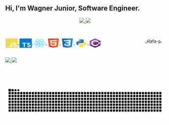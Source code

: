 ## Hi, I'm Wagner Junior, Software Engineer.
<div align="center">
  <a href="https://github.com/junior-accellog">
    <img height="180em"
      src="https://github-readme-stats.vercel.app/api?username=junior-accellog&show_icons=true&theme=tokyonight&include_all_commits=true&count_private=true" />
    <img height="180em"
      src="https://github-readme-stats.vercel.app/api/top-langs/?username=wagnerjose96&layout=compact&langs_count=8&theme=tokyonight" />
</div>
  
##
 
<div style="display: inline_block"><br>
  <img align="center" alt="Rafa-Js" height="30" width="40"
    src="https://raw.githubusercontent.com/devicons/devicon/master/icons/javascript/javascript-plain.svg">
  <img align="center" alt="Rafa-Ts" height="30" width="40"
    src="https://raw.githubusercontent.com/devicons/devicon/master/icons/typescript/typescript-plain.svg">
  <img align="center" alt="Rafa-React" height="30" width="40"
    src="https://raw.githubusercontent.com/devicons/devicon/master/icons/react/react-original.svg">
  <img align="center" alt="Rafa-HTML" height="30" width="40"
    src="https://raw.githubusercontent.com/devicons/devicon/master/icons/html5/html5-original.svg">
  <img align="center" alt="Rafa-CSS" height="30" width="40"
    src="https://raw.githubusercontent.com/devicons/devicon/master/icons/css3/css3-original.svg">
  <img align="center" alt="Rafa-Python" height="30" width="40"
    src="https://raw.githubusercontent.com/devicons/devicon/master/icons/python/python-original.svg">
  <img align="center" alt="Rafa-Csharp" height="30" width="40"
    src="https://raw.githubusercontent.com/devicons/devicon/master/icons/csharp/csharp-original.svg">
  <img align="right" alt="Rafa-pic" height="150" style="border-radius:50px;"
    src="https://avatars.githubusercontent.com/u/64614433?s=400&v=4?width=676&height=676">
</div> 
  
##
  
<div>
  <a href="mailto:wagner.junior@accellog.com">
    <img src="https://img.shields.io/badge/-Gmail-%23333?style=for-the-badge&logo=gmail&logoColor=white"
      target="_blank">
  </a>
  <a href="https://www.linkedin.com/in/wagner-junior" target="_blank">
    <img src="https://img.shields.io/badge/-LinkedIn-%230077B5?style=for-the-badge&logo=linkedin&logoColor=white"
      target="_blank">
  </a>        

  ![Snake animation](https://github.com/junior-accellog/junior-accellog/blob/main/.github/workflows/github-contribution-grid-snake.svg)  

</div>
